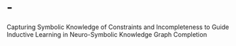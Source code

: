 # -
Capturing Symbolic Knowledge of Constraints and Incompleteness to Guide Inductive Learning in Neuro-Symbolic Knowledge Graph Completion
